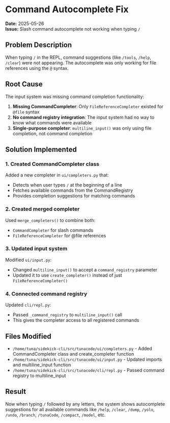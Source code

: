 # Command Autocomplete Fix
**Date:** 2025-05-26  
**Issue:** Slash command autocomplete not working when typing `/`

## Problem Description
When typing `/` in the REPL, command suggestions (like `/tools`, `/help`, `/clear`) were not appearing. The autocomplete was only working for file references using the `@` syntax.

## Root Cause
The input system was missing command completion functionality:

1. **Missing CommandCompleter**: Only `FileReferenceCompleter` existed for `@file` syntax
2. **No command registry integration**: The input system had no way to know what commands were available
3. **Single-purpose completer**: `multiline_input()` was only using file completion, not command completion

## Solution Implemented

### 1. Created CommandCompleter class
Added a new completer in `ui/completers.py` that:
- Detects when user types `/` at the beginning of a line
- Fetches available commands from the CommandRegistry
- Provides completion suggestions for matching commands

### 2. Created merged completer
Used `merge_completers()` to combine both:
- `CommandCompleter` for slash commands
- `FileReferenceCompleter` for @file references

### 3. Updated input system
Modified `ui/input.py`:
- Changed `multiline_input()` to accept a `command_registry` parameter
- Updated it to use `create_completer()` instead of just `FileReferenceCompleter()`

### 4. Connected command registry
Updated `cli/repl.py`:
- Passed `_command_registry` to `multiline_input()` call
- This gives the completer access to all registered commands

## Files Modified
- `/home/tuna/sidekick-cli/src/tunacode/ui/completers.py` - Added CommandCompleter class and create_completer function
- `/home/tuna/sidekick-cli/src/tunacode/ui/input.py` - Updated imports and multiline_input function
- `/home/tuna/sidekick-cli/src/tunacode/cli/repl.py` - Passed command registry to multiline_input

## Result
Now when typing `/` followed by any letters, the system shows autocomplete suggestions for all available commands like `/help`, `/clear`, `/dump`, `/yolo`, `/undo`, `/branch`, `/tunaCode`, `/compact`, `/model`, etc.
